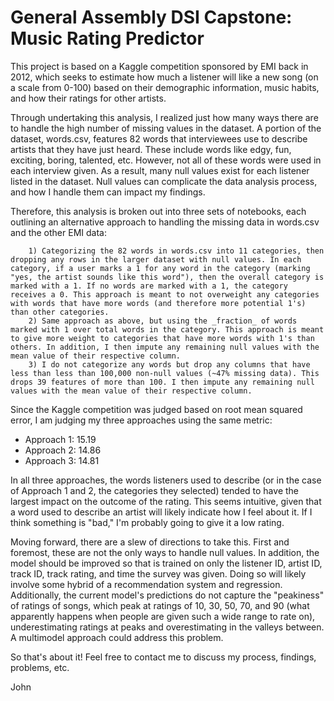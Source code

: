 # General Assembly DSI Capstone: Music Rating Predictor

This project is based on a Kaggle competition sponsored by EMI back in 2012, which seeks to estimate how much a listener will like a new song (on a scale from 0-100) based on their demographic information, music habits, and how their ratings for other artists.

Through undertaking this analysis, I realized just how many ways there are to handle the high number of missing values in the dataset. A portion of the dataset, words.csv, features 82 words that interviewees use to describe artists that they have just heard. These include words like edgy, fun, exciting, boring, talented, etc. However, not all of these words were used in each interview given. As a result, many null values exist for each listener listed in the dataset. Null values can complicate the data analysis process, and how I handle them can impact my findings.

Therefore, this analysis is broken out into three sets of notebooks, each outlining an alternative approach to handling the missing data in words.csv and the other EMI data:

        1) Categorizing the 82 words in words.csv into 11 categories, then dropping any rows in the larger dataset with null values. In each category, if a user marks a 1 for any word in the category (marking "yes, the artist sounds like this word"), then the overall category is marked with a 1. If no words are marked with a 1, the category receives a 0. This approach is meant to not overweight any categories with words that have more words (and therefore more potential 1's) than other categories.
        2) Same approach as above, but using the _fraction_ of words marked with 1 over total words in the category. This approach is meant to give more weight to categories that have more words with 1's than others. In addition, I then impute any remaining null values with the mean value of their respective column.
        3) I do not categorize any words but drop any columns that have less than less than 100,000 non-null values (~47% missing data). This drops 39 features of more than 100. I then impute any remaining null values with the mean value of their respective column.

Since the Kaggle competition was judged based on root mean squared error, I am judging my three approaches using the same metric:
- Approach 1: 15.19
- Approach 2: 14.86
- Approach 3: 14.81

In all three approaches, the words listeners used to describe (or in the case of Approach 1 and 2, the categories they selected) tended to have the largest impact on the outcome of the rating. This seems intuitive, given that a word used to describe an artist will likely indicate how I feel about it. If I think something is "bad," I'm probably going to give it a low rating.

Moving forward, there are a slew of directions to take this. First and foremost, these are not the only ways to handle null values. In addition, the model should be improved so that is trained on only the listener ID, artist ID, track ID, track rating, and time the survey was given. Doing so will likely involve some hybrid of a recommendation system and regression. Additionally, the current model's predictions do not capture the "peakiness" of ratings of songs, which peak at ratings of 10, 30, 50, 70, and 90 (what apparently happens when people are given such a wide range to rate on), underestimating ratings at peaks and overestimating in the valleys between. A multimodel approach could address this problem.

So that's about it! Feel free to contact me to discuss my process, findings, problems, etc.

John
